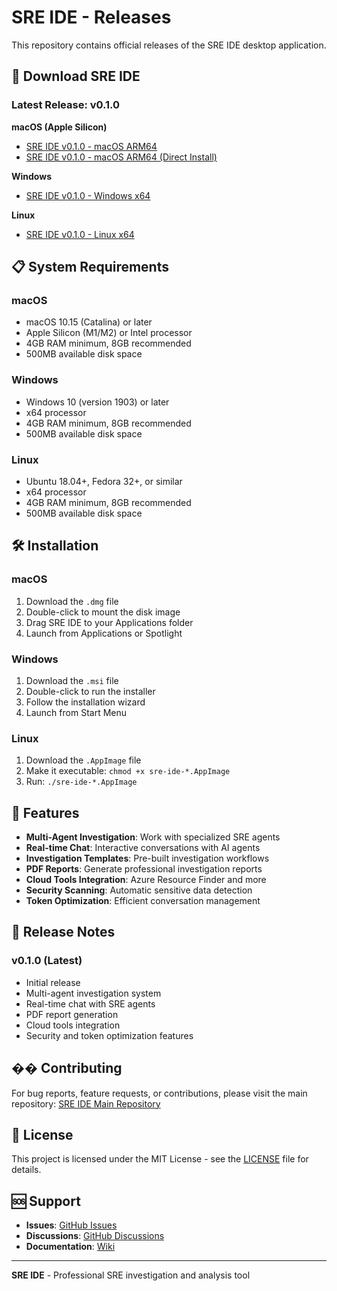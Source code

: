 # SRE IDE - Releases

This repository contains official releases of the SRE IDE desktop application.

## 🚀 Download SRE IDE

### Latest Release: v0.1.0

**macOS (Apple Silicon)**
- [SRE IDE v0.1.0 - macOS ARM64](releases/v0.1.0/sre-ide-v0.1.0-macos-arm64.dmg)
- [SRE IDE v0.1.0 - macOS ARM64 (Direct Install)](releases/v0.1.0/sre-ide-v0.1.0-macos-arm64.zip)

**Windows**
- [SRE IDE v0.1.0 - Windows x64](releases/v0.1.0/sre-ide-v0.1.0-windows-x64.msi)

**Linux**
- [SRE IDE v0.1.0 - Linux x64](releases/v0.1.0/sre-ide-v0.1.0-linux-x64.AppImage)

## 📋 System Requirements

### macOS
- macOS 10.15 (Catalina) or later
- Apple Silicon (M1/M2) or Intel processor
- 4GB RAM minimum, 8GB recommended
- 500MB available disk space

### Windows
- Windows 10 (version 1903) or later
- x64 processor
- 4GB RAM minimum, 8GB recommended
- 500MB available disk space

### Linux
- Ubuntu 18.04+, Fedora 32+, or similar
- x64 processor
- 4GB RAM minimum, 8GB recommended
- 500MB available disk space

## 🛠️ Installation

### macOS
1. Download the `.dmg` file
2. Double-click to mount the disk image
3. Drag SRE IDE to your Applications folder
4. Launch from Applications or Spotlight

### Windows
1. Download the `.msi` file
2. Double-click to run the installer
3. Follow the installation wizard
4. Launch from Start Menu

### Linux
1. Download the `.AppImage` file
2. Make it executable: `chmod +x sre-ide-*.AppImage`
3. Run: `./sre-ide-*.AppImage`

## 🔧 Features

- **Multi-Agent Investigation**: Work with specialized SRE agents
- **Real-time Chat**: Interactive conversations with AI agents
- **Investigation Templates**: Pre-built investigation workflows
- **PDF Reports**: Generate professional investigation reports
- **Cloud Tools Integration**: Azure Resource Finder and more
- **Security Scanning**: Automatic sensitive data detection
- **Token Optimization**: Efficient conversation management

## 📝 Release Notes

### v0.1.0 (Latest)
- Initial release
- Multi-agent investigation system
- Real-time chat with SRE agents
- PDF report generation
- Cloud tools integration
- Security and token optimization features

## �� Contributing

For bug reports, feature requests, or contributions, please visit the main repository:
[SRE IDE Main Repository](https://github.com/your-username/sre-ide)

## 📄 License

This project is licensed under the MIT License - see the [LICENSE](LICENSE) file for details.

## 🆘 Support

- **Issues**: [GitHub Issues](https://github.com/your-username/sre-ide/issues)
- **Discussions**: [GitHub Discussions](https://github.com/your-username/sre-ide/discussions)
- **Documentation**: [Wiki](https://github.com/your-username/sre-ide/wiki)

---

**SRE IDE** - Professional SRE investigation and analysis tool

